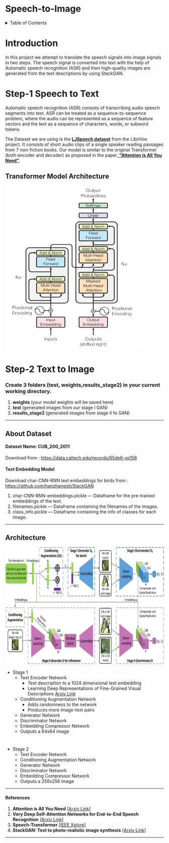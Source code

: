 # Speech-to-Image

<details>
  <summary>Table of Contents</summary>
    <ol>
        <li>
            <a href="#Introduction">Introduction</a>
        </li>
        <li>
          <a href="#Step-1 Speech to Text">Speech to Text</a>
	  <ul>
                <li><a href="##Transformer Model Architecture">Transformer Architecture</a></li>
          </ul>
        </li>
        <li>
            <a href="#Step-2 Text to Image">Text to Image</a>
            <ul>
                <li><a href="#About Dataset">Dataset</a></li>
                <li><a href="#Text Embedding Model">Text Embedding Model</a></li>
		<li><a href="## Architecture">Architecture</a></li>
            </ul>	
        </li>
        <li>
            <a href="#### References">References</a> 
        </li> 
    </ol>
</details>

# Introduction
In this project we attempt to translate the speech signals into image signals in two steps. The speech signal is converted into text with the help of Automatic speech recognition (ASR) and then high-quality images are generated from the text descriptions by using StackGAN.

# Step-1 Speech to Text
Automatic speech recognition (ASR) consists of transcribing audio speech segments into text. ASR can be treated as a sequence-to-sequence problem, where the audio can be represented as a sequence of feature vectors and the text as a sequence of characters, words, or subword tokens.

The Dataset we are using is the [<b>LJSpeech dataset</b>](https://keithito.com/LJ-Speech-Dataset/) from the LibriVox project. It consists of short audio clips of a single speaker reading passages from 7 non-fiction books. Our model is similar to the original Transformer (both encoder and decoder) as proposed in the paper,[<b> "Attention is All You Need"</b>](https://papers.nips.cc/paper/2017/file/3f5ee243547dee91fbd053c1c4a845aa-Paper.pdf).

## Transformer Model Architecture
<img src="./Images/Transformer_Architecture.png" width="428px" height="521px"/>

# Step-2 Text to Image


### Create 3 folders (test, weights,results_stage2) in your current working directory.
1. <b>weights </b> (your model weights will be saved here)
2. <b>test </b> (generated images from our stage I GAN)
3. <b>results_stage2 </b> (generated images from stage II fo GAN)
---
## About Dataset

#### Dataset Name: CUB_200_2011

Download from : https://data.caltech.edu/records/65de6-vp158

#### Text Embedding Model
Download char-CNN-RNN text embeddings for birds from : https://github.com/hanzhanggit/StackGAN

1. char-CNN-RNN-embeddings.pickle — Dataframe for the pre-trained embeddings of the text.
2.  filenames.pickle — Dataframe containing the filenames of the images.
3. class_info.pickle — Dataframe containing the info of classes for each image.

---
## Architecture
<img src="./Images/text_to_image_architecture.jpg" width="850px" height="370px"/>

- Stage 1
	- Text Encoder Network
		- Text description to a 1024 dimensional text embedding
		- Learning Deep Representations of Fine-Grained Visual Descriptions [Arxiv Link](https://arxiv.org/abs/1605.05395)
	- Conditioning Augmentation Network
		- Adds randomness to the network
		- Produces more image-text pairs
	- Generator Network
	- Discriminator Network
	- Embedding Compressor Network
	- Outputs a 64x64 image
#
- Stage 2
	- Text Encoder Network
	- Conditioning Augmentation Network
	- Generator Network
	- Discriminator Network
	- Embedding Compressor Network
	- Outputs a 256x256 image

---
#### References
1. <b>Attention is All You Need</b> [[Arxiv Link](https://arxiv.org/abs/1706.03762)]
2. <b>Very Deep Self-Attention Networks for End-to-End Speech Recognition</b> [[Arxiv Link](https://arxiv.org/pdf/1904.13377.pdf)]
3. <b>Speech-Transformer</b> [[IEEE Xplore](https://ieeexplore.ieee.org/document/8462506)]
4. **StackGAN: Text to photo-realistic image synthesis** [[Arxiv Link](https://arxiv.org/pdf/1612.03242.pdf)]
---
